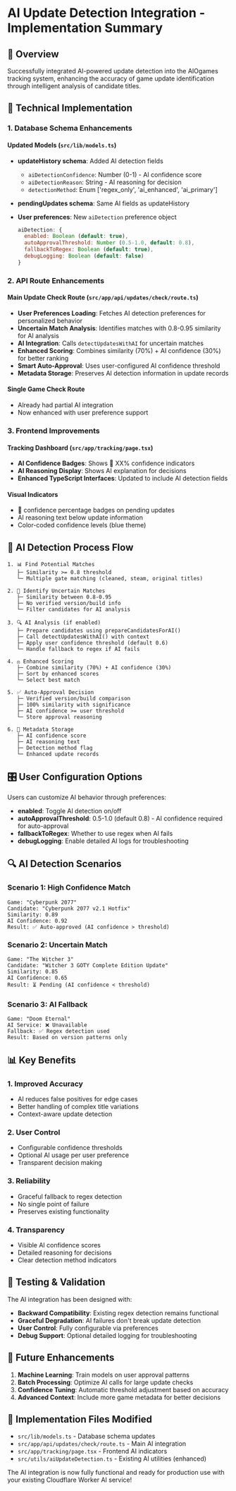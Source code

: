 # AI Update Detection Integration - Implementation Summary

## 🎯 Overview
Successfully integrated AI-powered update detection into the AIOgames tracking system, enhancing the accuracy of game update identification through intelligent analysis of candidate titles.

## 🔧 Technical Implementation

### 1. Database Schema Enhancements

#### Updated Models (`src/lib/models.ts`)
- **updateHistory schema**: Added AI detection fields
  - `aiDetectionConfidence`: Number (0-1) - AI confidence score
  - `aiDetectionReason`: String - AI reasoning for decision
  - `detectionMethod`: Enum ['regex_only', 'ai_enhanced', 'ai_primary']

- **pendingUpdates schema**: Same AI fields as updateHistory

- **User preferences**: New `aiDetection` preference object
  ```javascript
  aiDetection: {
    enabled: Boolean (default: true),
    autoApprovalThreshold: Number (0.5-1.0, default: 0.8),
    fallbackToRegex: Boolean (default: true),
    debugLogging: Boolean (default: false)
  }
  ```

### 2. API Route Enhancements

#### Main Update Check Route (`src/app/api/updates/check/route.ts`)
- **User Preferences Loading**: Fetches AI detection preferences for personalized behavior
- **Uncertain Match Analysis**: Identifies matches with 0.8-0.95 similarity for AI analysis
- **AI Integration**: Calls `detectUpdatesWithAI` for uncertain matches
- **Enhanced Scoring**: Combines similarity (70%) + AI confidence (30%) for better ranking
- **Smart Auto-Approval**: Uses user-configured AI confidence threshold
- **Metadata Storage**: Preserves AI detection information in update records

#### Single Game Check Route
- Already had partial AI integration
- Now enhanced with user preference support

### 3. Frontend Improvements

#### Tracking Dashboard (`src/app/tracking/page.tsx`)
- **AI Confidence Badges**: Shows 🤖 XX% confidence indicators
- **AI Reasoning Display**: Shows AI explanation for decisions
- **Enhanced TypeScript Interfaces**: Updated to include AI detection fields

#### Visual Indicators
- 🤖 confidence percentage badges on pending updates
- AI reasoning text below update information
- Color-coded confidence levels (blue theme)

## 🚀 AI Detection Process Flow

```
1. 📊 Find Potential Matches
   ├─ Similarity >= 0.8 threshold
   └─ Multiple gate matching (cleaned, steam, original titles)

2. 🤖 Identify Uncertain Matches  
   ├─ Similarity between 0.8-0.95
   ├─ No verified version/build info
   └─ Filter candidates for AI analysis

3. 🔍 AI Analysis (if enabled)
   ├─ Prepare candidates using prepareCandidatesForAI()
   ├─ Call detectUpdatesWithAI() with context
   ├─ Apply user confidence threshold (default 0.6)
   └─ Handle fallback to regex if AI fails

4. ⚖️ Enhanced Scoring
   ├─ Combine similarity (70%) + AI confidence (30%)
   ├─ Sort by enhanced scores
   └─ Select best match

5. ✅ Auto-Approval Decision
   ├─ Verified version/build comparison
   ├─ 100% similarity with significance
   ├─ AI confidence >= user threshold
   └─ Store approval reasoning

6. 💾 Metadata Storage
   ├─ AI confidence score
   ├─ AI reasoning text  
   ├─ Detection method flag
   └─ Enhanced update records
```

## 🎛️ User Configuration Options

Users can customize AI behavior through preferences:

- **enabled**: Toggle AI detection on/off
- **autoApprovalThreshold**: 0.5-1.0 (default 0.8) - AI confidence required for auto-approval
- **fallbackToRegex**: Whether to use regex when AI fails
- **debugLogging**: Enable detailed AI logs for troubleshooting

## 🔍 AI Detection Scenarios

### Scenario 1: High Confidence Match
```
Game: "Cyberpunk 2077"
Candidate: "Cyberpunk 2077 v2.1 Hotfix"
Similarity: 0.89
AI Confidence: 0.92
Result: ✅ Auto-approved (AI confidence > threshold)
```

### Scenario 2: Uncertain Match
```
Game: "The Witcher 3"  
Candidate: "Witcher 3 GOTY Complete Edition Update"
Similarity: 0.85
AI Confidence: 0.65
Result: ⏳ Pending (AI confidence < threshold)
```

### Scenario 3: AI Fallback
```
Game: "Doom Eternal"
AI Service: ❌ Unavailable
Fallback: ✅ Regex detection used
Result: Based on version patterns only
```

## 📊 Key Benefits

### 1. **Improved Accuracy**
- AI reduces false positives for edge cases
- Better handling of complex title variations
- Context-aware update detection

### 2. **User Control**
- Configurable confidence thresholds
- Optional AI usage per user preference
- Transparent decision making

### 3. **Reliability**
- Graceful fallback to regex detection
- No single point of failure
- Preserves existing functionality

### 4. **Transparency**
- Visible AI confidence scores
- Detailed reasoning for decisions
- Clear detection method indicators

## 🧪 Testing & Validation

The AI integration has been designed with:
- **Backward Compatibility**: Existing regex detection remains functional
- **Graceful Degradation**: AI failures don't break update detection
- **User Control**: Fully configurable via preferences
- **Debug Support**: Optional detailed logging for troubleshooting

## 🔮 Future Enhancements

1. **Machine Learning**: Train models on user approval patterns
2. **Batch Processing**: Optimize AI calls for large update checks  
3. **Confidence Tuning**: Automatic threshold adjustment based on accuracy
4. **Advanced Context**: Include more game metadata for better decisions

## 📝 Implementation Files Modified

- `src/lib/models.ts` - Database schema updates
- `src/app/api/updates/check/route.ts` - Main AI integration
- `src/app/tracking/page.tsx` - Frontend AI indicators
- `src/utils/aiUpdateDetection.ts` - Existing AI utilities (enhanced)

The AI integration is now fully functional and ready for production use with your existing Cloudflare Worker AI service!